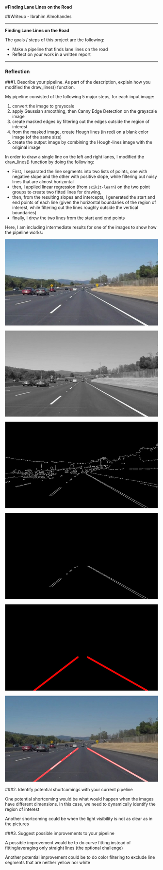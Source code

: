 #**Finding Lane Lines on the Road** 

##Writeup - Ibrahim Almohandes

---

**Finding Lane Lines on the Road**

The goals / steps of this project are the following:

* Make a pipeline that finds lane lines on the road
* Reflect on your work in a written report


[//]: # (Image References)

[image0]: ./test_images/solidWhiteCurve.jpg "Original"

[image1]: ./examples/gray.jpg "Grayscale"

[image2]: ./examples/edges.jpg "Canny Edges"

[image3]: ./examples/masked_edges.jpg "Masked Edges"

[image4]: ./examples/line_image.jpg "Hough Lines"

[image5]: ./test_images/out_solidWhiteCurve.jpg "Final"

---

### Reflection

###1. Describe your pipeline. As part of the description, explain how you modified the draw_lines() function.

My pipeline consisted of the following 5 major steps, for each input image:

1. convert the image to grayscale
2. apply Gaussian smoothing, then Canny Edge Detection on the grayscale image
3. create masked edges by filtering out the edges outside the region of interest
4. from the masked image, create Hough lines (in red) on a blank color image (of the same size)
5. create the output image by combining the Hough-lines image with the original image


In order to draw a single line on the left and right lanes, I modified the draw_lines() function by doing the following:

- First, I separated the line segments into two lists of points, one with negative slope and the other with positive slope, while filtering out noisy lines that are almost horizontal
- then, I applied linear regression (from `scikit-learn`) on the two point groups to create two fitted lines for drawing,
- then, from the resulting slopes and intercepts, I generated the start and end points of each line (given the horizontal boundaries of the region of interest, while filtering out the lines roughly outside the vertical boundaries)
- finally, I drew the two lines from the start and end points

Here, I am including intermediate results for one of the images to show how the pipeline works: 

![Original][image0]

![Grayscale][image1]

![Canny Edges][image2]

![Masked Edges][image3]

![Hough Lines][image4]

![Final][image5]

###2. Identify potential shortcomings with your current pipeline


One potential shortcoming would be what would happen when the images have different dimensions. In this case, we need to dynamically identify the region of interest

Another shortcoming could be when the light visibility is not as clear as in the pictures


###3. Suggest possible improvements to your pipeline

A possible improvement would be to do curve fitting instead of fitting/averaging only straight lines (the optional challenge)

Another potential improvement could be to do color filtering to exclude line segments that are neither yellow nor white
